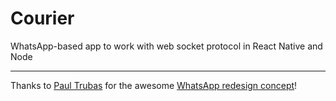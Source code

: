 # Courier

WhatsApp-based app to work with web socket protocol in React Native and Node

---
Thanks to [Paul Trubas](https://www.behance.net/paultrubas) for the awesome [WhatsApp redesign concept](https://www.behance.net/gallery/86147197/Whatsapp-Redesign-Concept?tracking_source=search_projects_recommended%7CWhatsApp%20Redesign%20Concept)!
